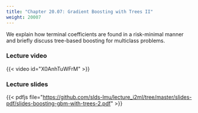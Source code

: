 ```yaml
---
title: "Chapter 20.07: Gradient Boosting with Trees II"
weight: 20007
---
```

We explain how terminal coefficients are found in a risk-minimal manner and briefly discuss tree-based boosting for multiclass problems.

<!--more-->

### Lecture video

{{< video id="X0AnhTuWFrM" >}}

### Lecture slides

{{< pdfjs file="https://github.com/slds-lmu/lecture_i2ml/tree/master/slides-pdf/slides-boosting-gbm-with-trees-2.pdf" >}}
